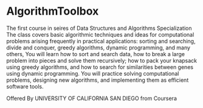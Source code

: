 # AlgorithmToolbox

The first course in seires of Data Structures and Algorithms Specialization  
The class covers basic algorithmic techniques and ideas for computational problems arising frequently in practical applications: sorting and searching, divide and conquer, greedy algorithms, dynamic programming, and many others, You will learn how to sort and search data, how to break a large problem into pieces and solve them recursively; how to pack your knapsack using greedy algorithms, and how to search for similarities between genes using dynamic programming. You will practice solving computational problems, designing new algorithms, and implementing them as efficient software tools.

Offered By
UNIVERSITY OF CALIFORNIA SAN DIEGO from Coursera
